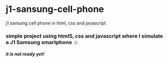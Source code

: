 # j1-sansung-cell-phone
j1 sansung cell phone in html, css and javascript

<h3> simple project using html5, css and javascript where I simulate a J1 Samsung smartphone ☺</h3>
<h5> it is not ready yet!</h5>
